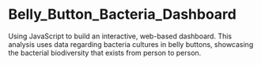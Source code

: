 # Belly_Button_Bacteria_Dashboard
Using JavaScript to build an interactive, web-based dashboard. This analysis uses data regarding bacteria cultures in belly buttons, showcasing the bacterial biodiversity that exists from person to person.
